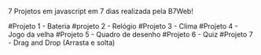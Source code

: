 7 Projetos em javascript em 7 dias realizada pela B7Web!

#Projeto 1 - Bateria
#projeto 2 - Relógio
#Projeto 3 - Clima
#Projeto 4 - Jogo da velha
#Projeto 5 - Quadro de desenho
#Projeto 6 - Quiz
#Projeto 7 - Drag and Drop (Arrasta e solta)